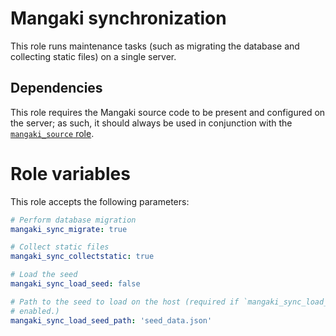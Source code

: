 # Mangaki synchronization

This role runs maintenance tasks (such as migrating the database and collecting
static files) on a single server.

## Dependencies

This role requires the Mangaki source code to be present and configured on the
server; as such, it should always be used in conjunction with the
[`mangaki_source` role](../mangaki_source/README.md).

# Role variables

This role accepts the following parameters:

```yaml
# Perform database migration
mangaki_sync_migrate: true

# Collect static files
mangaki_sync_collectstatic: true

# Load the seed
mangaki_sync_load_seed: false

# Path to the seed to load on the host (required if `mangaki_sync_load_seed` is
# enabled.)
mangaki_sync_load_seed_path: 'seed_data.json'
```
